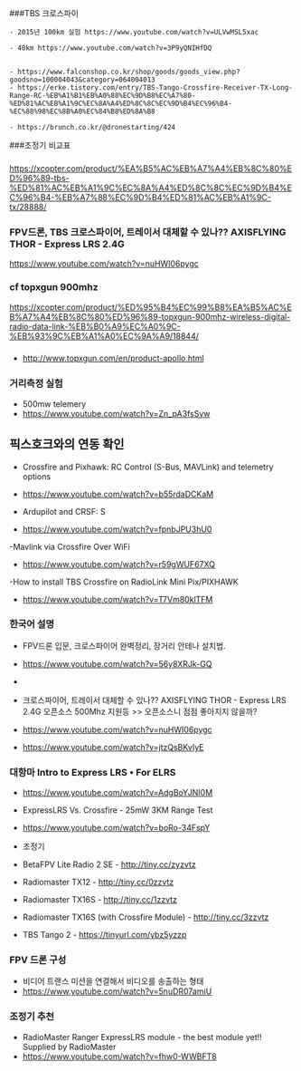 ###TBS 크로스파이
```
- 2015년 100km 실험 https://www.youtube.com/watch?v=ULVwMSL5xac

- 40km https://www.youtube.com/watch?v=3P9yQNIHfDQ


- https://www.falconshop.co.kr/shop/goods/goods_view.php?goodsno=100004043&category=064004013
- https://erke.tistory.com/entry/TBS-Tango-Crossfire-Receiver-TX-Long-Range-RC-%EB%A1%B1%EB%A0%88%EC%9D%B8%EC%A7%80-%ED%81%AC%EB%A1%9C%EC%8A%A4%ED%8C%8C%EC%9D%B4%EC%96%B4-%EC%88%98%EC%8B%A0%EC%84%B8%ED%8A%B8

- https://brunch.co.kr/@dronestarting/424

```
###조정기 비교표
###
https://xcopter.com/product/%EA%B5%AC%EB%A7%A4%EB%8C%80%ED%96%89-tbs-%ED%81%AC%EB%A1%9C%EC%8A%A4%ED%8C%8C%EC%9D%B4%EC%96%B4-%EB%A7%88%EC%9D%B4%ED%81%AC%EB%A1%9C-tx/28888/

###

### FPV드론, TBS 크로스파이어, 트레이서 대체할 수 있나?? AXISFLYING THOR - Express LRS 2.4G
https://www.youtube.com/watch?v=nuHWI06pygc




### cf topxgun 900mhz

https://xcopter.com/product/%ED%95%B4%EC%99%B8%EA%B5%AC%EB%A7%A4%EB%8C%80%ED%96%89-topxgun-900mhz-wireless-digital-radio-data-link-%EB%B0%A9%EC%A0%9C-%EB%93%9C%EB%A1%A0%EC%9A%A9/18844/

###
- http://www.topxgun.com/en/product-apollo.html


### 거리측정 실험
 - 500mw telemery
 - https://www.youtube.com/watch?v=Zn_pA3fsSyw





## 픽스호크와의 연동 확인
- Crossfire and Pixhawk: RC Control (S-Bus, MAVLink) and telemetry options
- https://www.youtube.com/watch?v=b55rdaDCKaM

- Ardupilot and CRSF: S
- https://www.youtube.com/watch?v=fpnbJPU3hU0

-Mavlink via Crossfire Over WiFi
- https://www.youtube.com/watch?v=r59gWUF67XQ


-How to install TBS Crossfire on RadioLink Mini Pix/PIXHAWK
- https://www.youtube.com/watch?v=T7Vm80klTFM


### 한국어 설명

- FPV드론 입문, 크로스파이어 완벽정리, 장거리 안테나 설치법. 
- https://www.youtube.com/watch?v=56y8XRJk-GQ
- 

- 크로스파이어, 트레이서 대체할 수 있나?? AXISFLYING THOR - Express LRS 2.4G  오픈소스 500Mhz 지원등 >> 오픈소스니 점점 좋아지지 않을까?
- https://www.youtube.com/watch?v=nuHWI06pygc
- https://www.youtube.com/watch?v=jtzQsBKvIyE


### 대항마 Intro to Express LRS • For ELRS 

-  https://www.youtube.com/watch?v=AdgBoYJNI0M

- ExpressLRS Vs. Crossfire - 25mW 3KM Range Test
- https://www.youtube.com/watch?v=boRo-34FspY

- 조정기
- BetaFPV Lite Radio 2 SE - http://tiny.cc/zyzvtz
- Radiomaster TX12 - http://tiny.cc/0zzvtz
- Radiomaster TX16S - http://tiny.cc/1zzvtz
- Radiomaster TX16S (with Crossfire Module) - http://tiny.cc/3zzvtz
- TBS Tango 2 - https://tinyurl.com/ybz5yzzp




### FPV 드론 구성

- 비디어 트랜스 미션을 연결해서 비디오를 송출하는 형태
- https://www.youtube.com/watch?v=5nuDR07amiU




### 조정기 추천

- RadioMaster Ranger ExpressLRS module - the best module yet!! Supplied by RadioMaster
- https://www.youtube.com/watch?v=fhw0-WWBFT8

